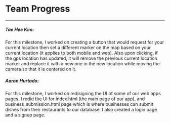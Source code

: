 <h1>Team Progress</h1>
<hr>
<h5>Tae Hee Kim:</h5>
<p>
For this milestone, I worked on creating a button that would request for your current location then set a different marker on the map based on your current location (it applies to both mobile and web). Also upon clicking, if the gps location has updated, it will remove the previous current location marker and replace it with a new one in the new location while moving the camera so that it is centered on it.</p>

<h5>Aaron Hurtado:</h5>
<p> For this milestone, I worked on redisigning the UI of some of our web apps pages. I redid the UI for index.html (the main page of our app), and business_submission.html page which is where businesses can submit dishes from their restaurants to our database.
I also created a login oage and a signup page.
</p>
